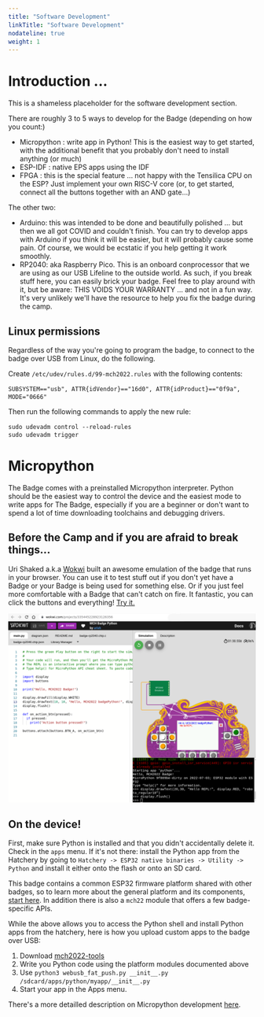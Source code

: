 ```yaml
---
title: "Software Development"
linkTitle: "Software Development"
nodateline: true
weight: 1
---
```



# Introduction ...

This is a shameless placeholder for the software development section.

There are roughly 3 to 5 ways to develop for the Badge (depending on how
you count:)

- Micropython : write app in Python! This is the easiest way to get
  started, with the additional benefit that you probably don't need
  to install anything (or much)
- ESP-IDF : native EPS apps using the IDF
- FPGA : this is the special feature ... not happy with the Tensilica
  CPU on the ESP? Just implement your own RISC-V core (or, to get
  started, connect all the buttons together with an AND gate...)

The other two:

- Arduino: this was intended to be done and beautifully polished ... but
  then we all got COVID and couldn't finish. You can try to develop apps
  with Arduino if you think it will be easier, but it will probably
  cause some pain. Of course, we would be ecstatic if you help getting
  it work smoothly.
- RP2040: aka Raspberry Pico. This is an onboard conprocessor that we
  are using as our USB Lifeline to the outside world. As such, if you
  break stuff here, you can easily brick your badge. Feel free to play
  around with it, but be aware: THIS VOIDS YOUR WARRANTY ... and not in
  a fun way. It's very unlikely we'll have the resource to help you fix
  the badge during the camp.

## Linux permissions

Regardless of the way you're going to program the badge, to connect to the badge over USB from Linux, do the following.

Create `/etc/udev/rules.d/99-mch2022.rules` with the following contents:

```
SUBSYSTEM=="usb", ATTR{idVendor}=="16d0", ATTR{idProduct}=="0f9a", MODE="0666"
```

Then run the following commands to apply the new rule:

```
sudo udevadm control --reload-rules
sudo udevadm trigger
```

# Micropython

The Badge comes with a preinstalled Micropython interpreter. Python
should be the easiest way to control the device and the easiest mode to
write apps for The Badge, especially if you are a beginner or don't want
to spend a lot of time downloading toolchains and debugging drivers.

## Before the Camp and if you are afraid to break things...

Uri Shaked a.k.a [Wokwi](https://wokwi.com/projects/335445228923126356) built
an awesome emulation of the badge that runs in your browser. You can use it to
test stuff out if you don't yet have a Badge or your Badge is being used for
something else. Or if you just feel more comfortable with a Badge that can't
catch on fire. It fantastic, you can click the buttons and everything! [Try it.](https://wokwi.com/projects/335445228923126356)

![Wokwi Badge Emulator](wokwi.png)

## On the device!

First, make sure Python is installed and that you didn't accidentally
delete it. Check in the `apps` menu. If it's not there: install the
Python app from the Hatchery by going to `Hatchery -> ESP32 native
binaries -> Utility -> Python` and install it either onto the flash or
onto an SD card.

This badge contains a common ESP32 firmware platform shared with other
badges, so to learn more about the general platform and its components,
[start
here](../../../esp32-platform-firmware/esp32-app-development/getting-started/first_egg/).
In addition there is also a `mch22` module that offers a few
badge-specific APIs.

While the above allows you to access the Python shell and install Python
apps from the hatchery, here is how you upload custom apps to the badge
over USB:

1. Download [mch2022-tools](https://github.com/badgeteam/mch2022-tools/archive/refs/heads/master.zip)
2. Write you Python code using the platform modules documented above
3. Use `python3 webusb_fat_push.py __init__.py /sdcard/apps/python/myapp/__init__.py`
4. Start your app in the Apps menu.

There's a more detailled description on Micropython development [here](./micropython).

